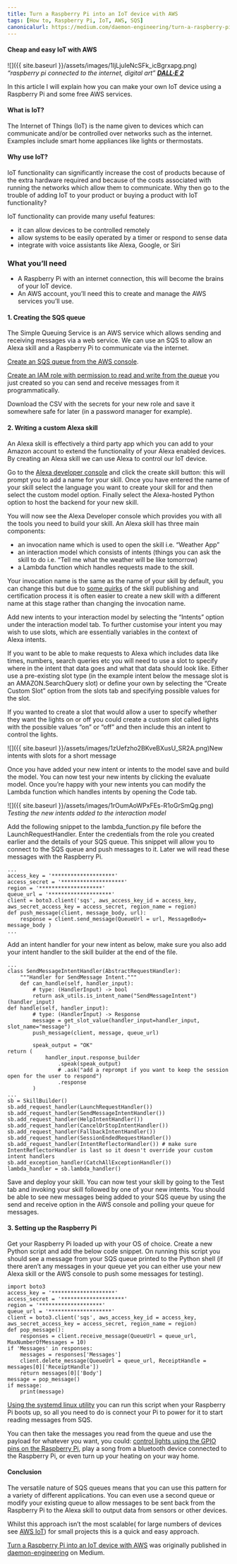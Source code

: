 ```yaml
---
title: Turn a Raspberry Pi into an IoT device with AWS
tags: [How to, Raspberry Pi, IoT, AWS, SQS]
canonicalurl: https://medium.com/daemon-engineering/turn-a-raspberry-pi-into-an-iot-device-with-aws-c82b03902d7a
---
```



#### Cheap and easy IoT with AWS


![]({{ site.baseurl }}/assets/images/1IjLjuIeNcSFk_icBgrxapg.png)
*“raspberry pi connected to the internet, digital art” [**DALL·E 2**](https://medium.com/daemon-engineering/dall-e-2-what-happens-when-machines-make-art-ebd94b3f028b)*

In this article I will explain how you can make your own IoT device using a Raspberry Pi and some free AWS services.


#### What is IoT?


The Internet of Things (IoT) is the name given to devices which can communicate and/or be controlled over networks such as the internet. Examples include smart home appliances like lights or thermostats.


#### Why use IoT?


IoT functionality can significantly increase the cost of products because of the extra hardware required and because of the costs associated with running the networks which allow them to communicate. Why then go to the trouble of adding IoT to your product or buying a product with IoT functionality?


IoT functionality can provide many useful features:


* it can allow devices to be controlled remotely
* allow systems to be easily operated by a timer or respond to sense data
* integrate with voice assistants like Alexa, Google, or Siri


### What you’ll need


* A Raspberry Pi with an internet connection, this will become the brains of your IoT device.
* An AWS account, you’ll need this to create and manage the AWS services you’ll use.


#### 1. Creating the SQS queue


The Simple Queuing Service is an AWS service which allows sending and receiving messages via a web service. We can use an SQS to allow an Alexa skill and a Raspberry Pi to communicate via the internet.


[Create an SQS queue from the AWS console](https://docs.aws.amazon.com/AWSSimpleQueueService/latest/SQSDeveloperGuide/sqs-configure-create-queue.html).


[Create an IAM role with permission to read and write from the queue](https://docs.amazonaws.cn/en_us/AWSSimpleQueueService/latest/SQSDeveloperGuide/sqs-basic-examples-of-iam-policies.html) you just created so you can send and receive messages from it programmatically.


Download the CSV with the secrets for your new role and save it somewhere safe for later (in a password manager for example).


#### 2. Writing a custom Alexa skill


An Alexa skill is effectively a third party app which you can add to your Amazon account to extend the functionality of your Alexa enabled devices. By creating an Alexa skill we can use Alexa to control our IoT device.


Go to the [Alexa developer console](https://developer.amazon.com/alexa/console/ask) and click the create skill button: this will prompt you to add a name for your skill. Once you have entered the name of your skill select the language you want to create your skill for and then select the custom model option. Finally select the Alexa-hosted Python option to host the backend for your new skill.


You will now see the Alexa Developer console which provides you with all the tools you need to build your skill. An Alexa skill has three main components:


* an invocation name which is used to open the skill i.e. “Weather App”
* an interaction model which consists of intents (things you can ask the skill to do i.e. “Tell me what the weather will be like tomorrow)
* a Lambda function which handles requests made to the skill.


Your invocation name is the same as the name of your skill by default, you can change this but due to [some quirks](https://amazon.developer.forums.answerhub.com/questions/30910/can-i-change-the-name-of-the-alexa-skill.html) of the skill publishing and certification process it is often easier to create a new skill with a different name at this stage rather than changing the invocation name.


Add new intents to your interaction model by selecting the “Intents” option under the interaction model tab. To further customise your intent you may wish to use slots, which are essentially variables in the context of Alexa intents.


If you want to be able to make requests to Alexa which includes data like times, numbers, search queries etc you will need to use a slot to specify where in the intent that data goes and what that data should look like. Either use a pre-existing slot type (in the example intent below the message slot is an AMAZON.SearchQuery slot) or define your own by selecting the “Create Custom Slot” option from the slots tab and specifying possible values for the slot.


If you wanted to create a slot that would allow a user to specify whether they want the lights on or off you could create a custom slot called lights with the possible values “on” or “off” and then include this an intent to control the lights.


![]({{ site.baseurl }}/assets/images/1zUefzho2BKveBXusU_SR2A.png)New intents with slots for a short message

Once you have added your new intent or intents to the model save and build the model. You can now test your new intents by clicking the evaluate model. Once you’re happy with your new intents you can modify the Lambda function which handles intents by opening the Code tab.


![]({{ site.baseurl }}/assets/images/1rOumAoWPxFEs-R1oGrSmQg.png)
*Testing the new intents added to the interaction model*

Add the following snippet to the lambda\_function.py file before the LaunchRequestHandler. Enter the credentials from the role you created earlier and the details of your SQS queue. This snippet will allow you to connect to the SQS queue and push messages to it. Later we will read these messages with the Raspberry Pi.

```
...
access_key = '********************'
access_secret = '********************'
region = '********************'
queue_url = '********************'
client = boto3.client('sqs', aws_access_key_id = access_key, aws_secret_access_key = access_secret, region_name = region)
def push_message(client, message_body, url):
    response = client.send_message(QueueUrl = url, MessageBody= message_body )
...
```


Add an intent handler for your new intent as below, make sure you also add your intent handler to the skill builder at the end of the file.




```
...
class SendMessageIntentHandler(AbstractRequestHandler):
    """Handler for SendMessage Intent."""
    def can_handle(self, handler_input):
        # type: (HandlerInput) -> bool
        return ask_utils.is_intent_name("SendMessageIntent")(handler_input)
def handle(self, handler_input):
        # type: (HandlerInput) -> Response
        message = get_slot_value(handler_input=handler_input, slot_name="message")
        push_message(client, message, queue_url)
        
        speak_output = "OK"
return (
            handler_input.response_builder
                .speak(speak_output)
                # .ask("add a reprompt if you want to keep the session open for the user to respond")
                .response
        )
...
sb = SkillBuilder()
sb.add_request_handler(LaunchRequestHandler())
sb.add_request_handler(SendMessageIntentHandler())
sb.add_request_handler(HelpIntentHandler())
sb.add_request_handler(CancelOrStopIntentHandler())
sb.add_request_handler(FallbackIntentHandler())
sb.add_request_handler(SessionEndedRequestHandler())
sb.add_request_handler(IntentReflectorHandler()) # make sure IntentReflectorHandler is last so it doesn't override your custom intent handlers
sb.add_exception_handler(CatchAllExceptionHandler())
lambda_handler = sb.lambda_handler()
```


Save and deploy your skill. You can now test your skill by going to the Test tab and invoking your skill followed by one of your new intents. You should be able to see new messages being added to your SQS queue by using the send and receive option in the AWS console and polling your queue for messages.


#### 3. Setting up the Raspberry Pi


Get your Raspberry Pi loaded up with your OS of choice. Create a new Python script and add the below code snippet. On running this script you should see a message from your SQS queue printed to the Python shell (if there aren’t any messages in your queue yet you can either use your new Alexa skill or the AWS console to push some messages for testing).

```
import boto3
access_key = '********************'
access_secret = '********************'
region = '********************'
queue_url = '********************'
client = boto3.client('sqs', aws_access_key_id = access_key, aws_secret_access_key = access_secret, region_name = region)
def pop_message():
    responses = client.receive_message(QueueUrl = queue_url, MaxNumberOfMessages = 10)
if 'Messages' in responses:
    messages = responses['Messages']
    client.delete_message(QueueUrl = queue_url, ReceiptHandle = messages[0]['ReceiptHandle'])
    return messages[0]['Body']
message = pop_message()
if message:
    print(message)
```


[Using the systemd linux utility](https://www.raspberrypi-spy.co.uk/2015/10/how-to-autorun-a-python-script-on-boot-using-systemd/) you can run this script when your Raspberry Pi boots up, so all you need to do is connect your Pi to power for it to start reading messages from SQS.


You can then take the messages you read from the queue and use the payload for whatever you want, you could: [control lights using the GPIO pins on the Raspberry Pi](https://www.hackster.io/nathansouthgate/control-raspberry-pi-linux-device-from-alexa-b558ad), play a song from a bluetooth device connected to the Raspberry Pi, or even turn up your heating on your way home.


#### Conclusion


The versatile nature of SQS queues means that you can use this pattern for a variety of different applications. You can even use a second queue or modify your existing queue to allow messages to be sent back from the Raspberry Pi to the Alexa skill to output data from sensors or other devices.


Whilst this approach isn’t the most scalable( for large numbers of devices see [AWS IoT](https://aws.amazon.com/iot/)) for small projects this is a quick and easy approach.

[Turn a Raspberry Pi into an IoT device with AWS](https://medium.com/daemon-engineering/turn-a-raspberry-pi-into-an-iot-device-with-aws-c82b03902d7a) was originally published in [daemon-engineering](https://medium.com/daemon-engineering) on Medium.


